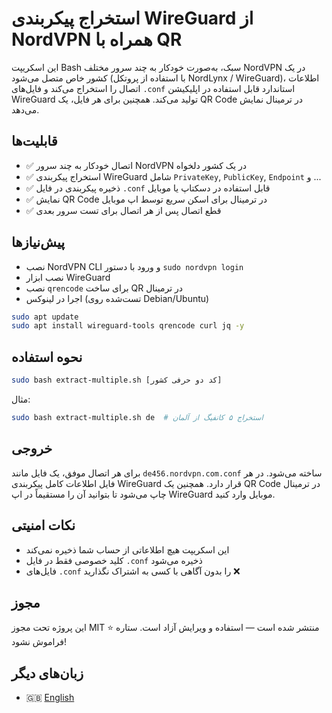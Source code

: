# استخراج پیکربندی WireGuard از NordVPN همراه با QR

این اسکریپت Bash سبک، به‌صورت خودکار به چند سرور مختلف NordVPN در یک کشور خاص متصل می‌شود (با استفاده از پروتکل NordLynx / WireGuard)، اطلاعات اتصال را استخراج می‌کند و فایل‌های `.conf` استاندارد قابل استفاده در اپلیکیشن WireGuard تولید می‌کند. همچنین برای هر فایل، یک QR Code در ترمینال نمایش می‌دهد.

## قابلیت‌ها

- ✅ اتصال خودکار به چند سرور NordVPN در یک کشور دلخواه
- ✅ استخراج پیکربندی WireGuard شامل `PrivateKey`, `PublicKey`, `Endpoint` و ...
- ✅ ذخیره پیکربندی در فایل `.conf` قابل استفاده در دسکتاپ یا موبایل
- ✅ نمایش QR Code در ترمینال برای اسکن سریع توسط اپ موبایل
- ✅ قطع اتصال پس از هر اتصال برای تست سرور بعدی

## پیش‌نیازها

- نصب NordVPN CLI و ورود با دستور `sudo nordvpn login`
- نصب ابزار WireGuard
- نصب `qrencode` برای ساخت QR در ترمینال
- اجرا در لینوکس (تست‌شده روی Debian/Ubuntu)

```bash
sudo apt update
sudo apt install wireguard-tools qrencode curl jq -y
```

## نحوه استفاده

```bash
sudo bash extract-multiple.sh [کد دو حرفی کشور]
```

مثال:

```bash
sudo bash extract-multiple.sh de  # استخراج ۵ کانفیگ از آلمان
```

## خروجی

برای هر اتصال موفق، یک فایل مانند `de456.nordvpn.com.conf` ساخته می‌شود.
در هر فایل اطلاعات کامل پیکربندی WireGuard قرار دارد. همچنین یک QR Code در ترمینال چاپ می‌شود تا بتوانید آن را مستقیماً در اپ WireGuard موبایل وارد کنید.

## نکات امنیتی

- این اسکریپت هیچ اطلاعاتی از حساب شما ذخیره نمی‌کند
- کلید خصوصی فقط در فایل `.conf` ذخیره می‌شود
- فایل‌های `.conf` را بدون آگاهی با کسی به اشتراک نگذارید ❌

## مجوز

این پروژه تحت مجوز MIT منتشر شده است — استفاده و ویرایش آزاد است. ستاره ⭐ فراموش نشود!

## زبان‌های دیگر

- 🇬🇧 [English](README.md)
